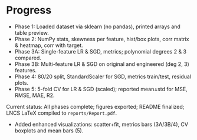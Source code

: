 # Progress

- Phase 1: Loaded dataset via sklearn (no pandas), printed arrays and table preview.
- Phase 2: NumPy stats, skewness per feature, hist/box plots, corr matrix & heatmap, corr with target.
- Phase 3A: Single-feature LR & SGD, metrics; polynomial degrees 2 & 3 compared.
- Phase 3B: Multi-feature LR & SGD on original and engineered (deg 2, 3) features.
- Phase 4: 80/20 split, StandardScaler for SGD, metrics train/test, residual plots.
- Phase 5: 5-fold CV for LR & SGD (scaled); reported mean±std for MSE, RMSE, MAE, R2.

Current status: All phases complete; figures exported; README finalized; LNCS LaTeX compiled to `reports/Report.pdf`.

- Added enhanced visualizations: scatter+fit, metrics bars (3A/3B/4), CV boxplots and mean bars (5).
